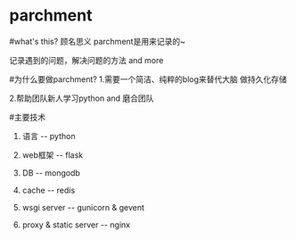 parchment
====

#what's this?
顾名思义 parchment是用来记录的~ 

记录遇到的问题，解决问题的方法 and more

#为什么要做parchment?
 1.需要一个简洁、纯粹的blog来替代大脑 做持久化存储

 2.帮助团队新人学习python and 磨合团队


#主要技术
 1. 语言 -- python

 2. web框架 -- flask

 3. DB -- mongodb

 4. cache -- redis

 5. wsgi server -- gunicorn & gevent

 6. proxy & static server -- nginx
